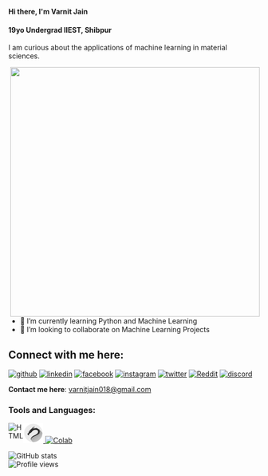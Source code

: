 
**Hi there,
 I'm Varnit Jain** 
#### 19yo Undergrad IIEST, Shibpur
I am curious about the applications of machine learning in material sciences.

<img align='right' src='https://user-images.githubusercontent.com/79880971/117537440-739b5800-b01e-11eb-9eea-a03005bb560b.gif' width='500' height="500">

- 🌱 I’m currently learning Python and Machine Learning
- 👯 I’m looking to collaborate on Machine Learning Projects


<h2>Connect with me here:</h2>

[<img src='https://cdn.jsdelivr.net/npm/simple-icons@3.0.1/icons/github.svg' alt='github' height='40'>](https://github.com/Ninjachacha018)  [<img src='https://cdn.jsdelivr.net/npm/simple-icons@3.0.1/icons/linkedin.svg' alt='linkedin' height='40'>](https://www.linkedin.com/in/varnit-jain-7b5721199/)  [<img src='https://cdn.jsdelivr.net/npm/simple-icons@3.0.1/icons/facebook.svg' alt='facebook' height='40'>](https://www.facebook.com/https://www.facebook.com/varnit.jain.779)  [<img src='https://cdn.jsdelivr.net/npm/simple-icons@3.0.1/icons/instagram.svg' alt='instagram' height='40'>](https://www.instagram.com/thelenzyguy/)  [<img src='https://cdn.jsdelivr.net/npm/simple-icons@3.0.1/icons/twitter.svg' alt='twitter' height='40'>](https://twitter.com/ninjachacha018)  [<img src='https://cdn.jsdelivr.net/npm/simple-icons@3.0.1/icons/reddit.svg' alt='Reddit' height='40'>](https://www.reddit.com/user/https://www.reddit.com/user/EmotionalTwist6658/)  [<img src='https://cdn.jsdelivr.net/npm/simple-icons@3.0.1/icons/discord.svg' alt='discord' height='40'>](https://discord.com/channels/793057634924232734/793057634924232737)

**Contact me here**: varnitjain018@gmail.com
 
  





 
<h3 align="left">Tools and Languages:</h3>

<img align="left"> <a href="https://www.kali.org/" target="_blank"> <img src="./pictures/kali.png" alt="kali" width="40" height="40"/> </a>
<img align="left"> <a href="https://colab.research.google.com/" target="_blank"> <img src="https://upload.wikimedia.org/wikipedia/commons/d/d0/Google_Colaboratory_SVG_Logo.svg" alt="Colab" width="40" height="40"/> </a> 
<img align="left" alt="HTML" width="30px" src="https://github.com/sahilsingh2402/sahilsingh2402/blob/main/files_ss2402/html.svg" />



 ![GitHub stats](https://github-readme-stats.vercel.app/api?username=VarnitJn018&show_icons=true)  
 ![Profile views](https://gpvc.arturio.dev/VarnitJn018)
